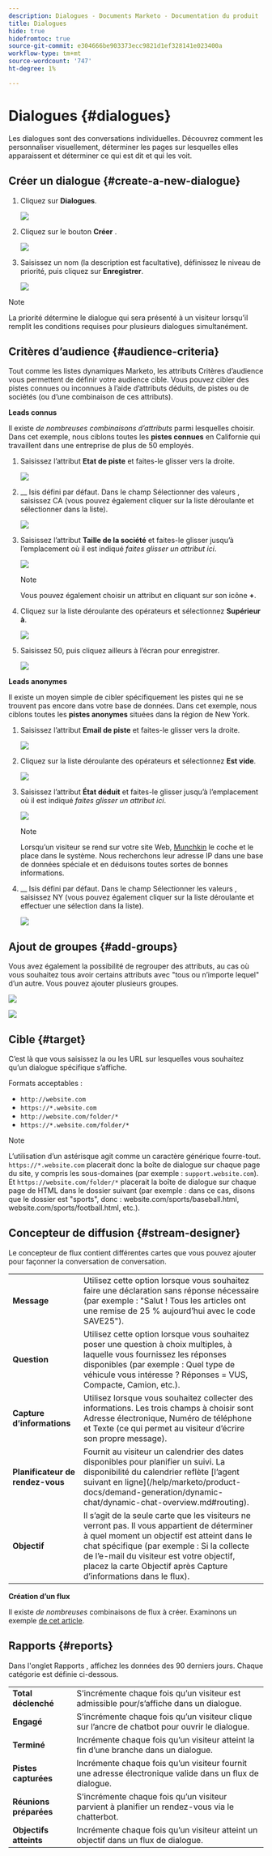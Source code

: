 ```yaml
---
description: Dialogues - Documents Marketo - Documentation du produit
title: Dialogues
hide: true
hidefromtoc: true
source-git-commit: e304666be903373ecc9821d1ef328141e023400a
workflow-type: tm+mt
source-wordcount: '747'
ht-degree: 1%

---
```


# Dialogues {#dialogues}

Les dialogues sont des conversations individuelles. Découvrez comment les personnaliser visuellement, déterminer les pages sur lesquelles elles apparaissent et déterminer ce qui est dit et qui les voit.

## Créer un dialogue {#create-a-new-dialogue}

1. Cliquez sur **Dialogues**.

   ![](assets/dialogues-1.png)

1. Cliquez sur le bouton **Créer** .

   ![](assets/dialogues-2.png)

1. Saisissez un nom (la description est facultative), définissez le niveau de priorité, puis cliquez sur **Enregistrer**.

   ![](assets/dialogues-3.png)

>[!NOTE]
>
>La priorité détermine le dialogue qui sera présenté à un visiteur lorsqu’il remplit les conditions requises pour plusieurs dialogues simultanément.

## Critères d’audience {#audience-criteria}

Tout comme les listes dynamiques Marketo, les attributs Critères d’audience vous permettent de définir votre audience cible. Vous pouvez cibler des pistes connues ou inconnues à l’aide d’attributs déduits, de pistes ou de sociétés (ou d’une combinaison de ces attributs).

**Leads connus**

Il existe _de nombreuses combinaisons d’attributs_ parmi lesquelles choisir. Dans cet exemple, nous ciblons toutes les **pistes connues** en Californie qui travaillent dans une entreprise de plus de 50 employés.

1. Saisissez l’attribut **Etat de piste** et faites-le glisser vers la droite.

   ![](assets/dialogues-4.png)

1. __ Isis défini par défaut. Dans le champ Sélectionner des valeurs , saisissez CA (vous pouvez également cliquer sur la liste déroulante et sélectionner dans la liste).

   ![](assets/dialogues-5.png)

1. Saisissez l’attribut **Taille de la société** et faites-le glisser jusqu’à l’emplacement où il est indiqué _faites glisser un attribut ici_.

   ![](assets/dialogues-6.png)

   >[!NOTE]
   >
   >Vous pouvez également choisir un attribut en cliquant sur son icône **+**.

1. Cliquez sur la liste déroulante des opérateurs et sélectionnez **Supérieur à**.

   ![](assets/dialogues-7.png)

1. Saisissez 50, puis cliquez ailleurs à l’écran pour enregistrer.

   ![](assets/dialogues-8.png)

**Leads anonymes**

Il existe un moyen simple de cibler spécifiquement les pistes qui ne se trouvent pas encore dans votre base de données. Dans cet exemple, nous ciblons toutes les **pistes anonymes** situées dans la région de New York.

1. Saisissez l’attribut **Email de piste** et faites-le glisser vers la droite.

   ![](assets/dialogues-9.png)

1. Cliquez sur la liste déroulante des opérateurs et sélectionnez **Est vide**.

   ![](assets/dialogues-10.png)

1. Saisissez l’attribut **État déduit** et faites-le glisser jusqu’à l’emplacement où il est indiqué _faites glisser un attribut ici_.

   ![](assets/dialogues-11.png)

   >[!NOTE]
   >
   >Lorsqu’un visiteur se rend sur votre site Web, [Munchkin](/help/marketo/product-docs/administration/additional-integrations/add-munchkin-tracking-code-to-your-website.md) le coche et le place dans le système. Nous recherchons leur adresse IP dans une base de données spéciale et en déduisons toutes sortes de bonnes informations.

1. __ Isis défini par défaut. Dans le champ Sélectionner les valeurs , saisissez NY (vous pouvez également cliquer sur la liste déroulante et effectuer une sélection dans la liste).

   ![](assets/dialogues-12.png)

## Ajout de groupes {#add-groups}

Vous avez également la possibilité de regrouper des attributs, au cas où vous souhaitez tous avoir certains attributs avec &quot;tous ou n’importe lequel&quot; d’un autre. Vous pouvez ajouter plusieurs groupes.

![](assets/dialogues-13.png)

![](assets/dialogues-14.png)

## Cible {#target}

C’est là que vous saisissez la ou les URL sur lesquelles vous souhaitez qu’un dialogue spécifique s’affiche.

Formats acceptables :

* `http://website.com`
* `https://*.website.com`
* `http://website.com/folder/*`
* `https://*.website.com/folder/*`

>[!NOTE]
>
>L’utilisation d’un astérisque agit comme un caractère générique fourre-tout. `https://*.website.com` placerait donc la boîte de dialogue sur chaque page du site, y compris les sous-domaines (par exemple : `support.website.com`). Et `https://website.com/folder/*` placerait la boîte de dialogue sur chaque page de HTML dans le dossier suivant (par exemple : dans ce cas, disons que le dossier est &quot;sports&quot;, donc : website.com/sports/baseball.html, website.com/sports/football.html, etc.).

## Concepteur de diffusion {#stream-designer}

Le concepteur de flux contient différentes cartes que vous pouvez ajouter pour façonner la conversation de conversation.

<table>
 <tr>
  <td><strong>Message</strong></td>
  <td>Utilisez cette option lorsque vous souhaitez faire une déclaration sans réponse nécessaire (par exemple : "Salut ! Tous les articles ont une remise de 25 % aujourd’hui avec le code SAVE25").
</td>
 </tr>
 <tr>
  <td><strong>Question</strong></td>
  <td>Utilisez cette option lorsque vous souhaitez poser une question à choix multiples, à laquelle vous fournissez les réponses disponibles (par exemple : Quel type de véhicule vous intéresse ? Réponses = VUS, Compacte, Camion, etc.).</td>
 </tr>
 <tr>
  <td><strong>Capture d’informations</strong></td>
  <td>Utilisez lorsque vous souhaitez collecter des informations. Les trois champs à choisir sont Adresse électronique, Numéro de téléphone et Texte (ce qui permet au visiteur d’écrire son propre message).</td>
 </tr>
 <tr>
  <td><strong>Planificateur de rendez-vous</strong></td>
  <td>Fournit au visiteur un calendrier des dates disponibles pour planifier un suivi. La disponibilité du calendrier reflète [l’agent suivant en ligne](/help/marketo/product-docs/demand-generation/dynamic-chat/dynamic-chat-overview.md#routing).</td>
 </tr>
 <tr>
  <td><strong>Objectif</strong></td>
  <td>Il s’agit de la seule carte que les visiteurs ne verront pas. Il vous appartient de déterminer à quel moment un objectif est atteint dans le chat spécifique (par exemple : Si la collecte de l’e-mail du visiteur est votre objectif, placez la carte Objectif après Capture d’informations dans le flux).</td>
 </tr>
</table>

**Création d’un flux**

Il existe _de nombreuses_ combinaisons de flux à créer. Examinons un exemple [de cet article](/help/marketo/product-docs/demand-generation/dynamic-chat/create-a-stream.md).

## Rapports {#reports}

Dans l&#39;onglet Rapports , affichez les données des 90 derniers jours. Chaque catégorie est définie ci-dessous.

<table>
 <tr>
  <td><strong>Total déclenché</strong></td>
  <td>S’incrémente chaque fois qu’un visiteur est admissible pour/s’affiche dans un dialogue.
</td>
 </tr>
 <tr>
  <td><strong>Engagé</strong></td>
  <td>S’incrémente chaque fois qu’un visiteur clique sur l’ancre de chatbot pour ouvrir le dialogue.</td>
 </tr>
 <tr>
  <td><strong>Terminé</strong></td>
  <td>Incrémente chaque fois qu’un visiteur atteint la fin d’une branche dans un dialogue.</td>
 </tr>
 <tr>
  <td><strong>Pistes capturées</strong></td>
  <td>Incrémente chaque fois qu’un visiteur fournit une adresse électronique valide dans un flux de dialogue.</td>
 </tr>
 <tr>
  <td><strong>Réunions préparées</strong></td>
  <td>S’incrémente chaque fois qu’un visiteur parvient à planifier un rendez-vous via le chatterbot.</td>
 </tr>
 <tr>
  <td><strong>Objectifs atteints</strong></td>
  <td>Incrémente chaque fois qu’un visiteur atteint un objectif dans un flux de dialogue.</td>
 </tr>
</table>
